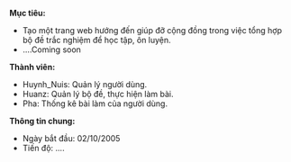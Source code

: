 **Mục tiêu:** 
+ Tạo một trang web hướng đến giúp đỡ cộng đồng trong việc tổng hợp bộ đề trắc nghiệm để học tập, ôn luyện.
+ ....Coming soon

**Thành viên:** 
+ Huynh_Nuis: Quản lý người dùng.
+ Huanz: Quản lý bộ đề, thực hiện làm bài.
+ Pha: Thống kê bài làm của người dùng.

**Thông tin chung:**
+ Ngày bắt đầu: 02/10/2005
+ Tiến độ: ....
